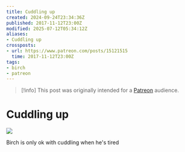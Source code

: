 ```yaml
---
title: Cuddling up
created: 2024-09-24T23:34:36Z
published: 2017-11-12T23:00Z
modified: 2025-07-12T05:34:12Z
aliases:
- Cuddling up
crossposts:
- url: https://www.patreon.com/posts/15121515
  time: 2017-11-12T23:00Z
tags:
- birch
- patreon
---
```


> [!info]
> This post was originally intended for a [Patreon](../tags/patreon.md) audience.

# Cuddling up

![](https://vimeo.com/578698807)

Birch is only ok with cuddling when he's tired
